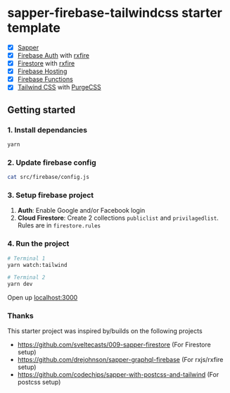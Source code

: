 # sapper-firebase-tailwindcss starter template

- [x] [Sapper](https://sapper.svelte.dev)
- [x] [Firebase Auth](https://firebase.google.com/docs/auth) with [rxfire](https://github.com/firebase/firebase-js-sdk/tree/master/packages/rxfire)
- [x] [Firestore](https://firebase.google.com/docs/firestore) with [rxfire](https://github.com/firebase/firebase-js-sdk/tree/master/packages/rxfire)
- [x] [Firebase Hosting](https://firebase.google.com/docs/hosting)
- [x] [Firebase Functions](https://firebase.google.com/docs/functions)
- [x] [Tailwind CSS](https://tailwindcss.com) with [PurgeCSS](https://purgecss.com/)

## Getting started

### 1. Install dependancies

```bash
yarn
```

### 2. Update firebase config

```bash
cat src/firebase/config.js
```

### 3. Setup firebase project

1. **Auth**: Enable Google and/or Facebook login
2. **Cloud Firestore**: Create 2 collections `publiclist` and `privilagedlist`. Rules are in `firestore.rules`

### 4. Run the project

```bash
# Terminal 1
yarn watch:tailwind

# Terminal 2
yarn dev
```

Open up [localhost:3000](http://localhost:3000)

### Thanks

This starter project was inspired by/builds on the following projects

- https://github.com/sveltecasts/009-sapper-firestore (For Firestore setup)
- https://github.com/drejohnson/sapper-graphql-firebase (For rxjs/rxfire setup)
- https://github.com/codechips/sapper-with-postcss-and-tailwind (For postcss setup)
